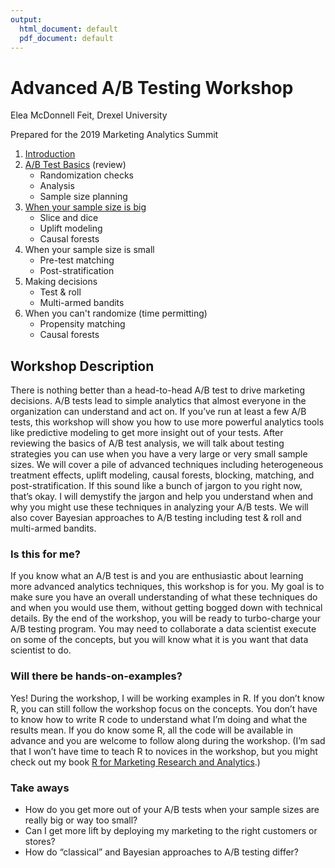 ```yaml
---
output:
  html_document: default
  pdf_document: default
---
```

# Advanced A/B Testing Workshop

Elea McDonnell Feit, Drexel University

Prepared for the 2019 Marketing Analytics Summit

1. [Introduction](https://eleafeit.github.io/ab_test/code/1_intro.html)
2. [A/B Test Basics](https://eleafeit.github.io/ab_test/code/2_basics.html) (review)
    - Randomization checks
    - Analysis
    - Sample size planning
3. [When your sample size is big](https://eleafeit.github.io/ab_test/code/3_large_sample.html)
    - Slice and dice 
    - Uplift modeling
    - Causal forests
4. When your sample size is small
    - Pre-test matching
    - Post-stratification
5. Making decisions
    - Test & roll
    - Multi-armed bandits
6. When you can't randomize (time permitting)
    - Propensity matching
    - Causal forests

## Workshop Description
There is nothing better than a head-to-head A/B test to drive marketing decisions.  A/B tests lead to simple analytics that almost everyone in the organization can understand and act on. If you’ve run at least a few A/B tests, this workshop will show you how to use more powerful analytics tools like predictive modeling to get more insight out of your tests. After reviewing the basics of A/B test analysis, we will talk about testing strategies you can use when you have a very large or very small sample sizes. We will cover a pile of advanced techniques including heterogeneous treatment effects, uplift modeling, causal forests, blocking, matching, and post-stratification. If this sound like a bunch of jargon to you right now, that’s okay. I will demystify the jargon and help you understand when and why you might use these techniques in analyzing your A/B tests. We will also cover Bayesian approaches to A/B testing including test & roll and multi-armed bandits. 

### Is this for me? 
If you know what an A/B test is and you are enthusiastic about learning more advanced analytics techniques, this workshop is for you. My goal is to make sure you have an overall understanding of what these techniques do and when you would use them, without getting bogged down with technical details. By the end of the workshop, you will be ready to turbo-charge your A/B testing program. You may need to collaborate a data scientist execute on some of the concepts, but you will know what it is you want that data scientist to do. 

### Will there be hands-on-examples? 
Yes! During the workshop, I will be working examples in R. If you don’t know R, you can still follow the workshop focus on the concepts. You don’t have to know how to write R code to understand what I’m doing and what the results mean. If you do know some R, all the code will be available in advance and you are welcome to follow along during the workshop. (I’m sad that I won’t have time to teach R to novices in the workshop, but you might check out my book [R for Marketing Research and Analytics](http://r-marketing.r-forge.r-project.org/).) 

### Take aways
- How do you get more out of your A/B tests when your sample sizes are really big or way too small? 
- Can I get more lift by deploying my marketing to the right customers or stores? 
- How do “classical” and Bayesian approaches to A/B testing differ?


